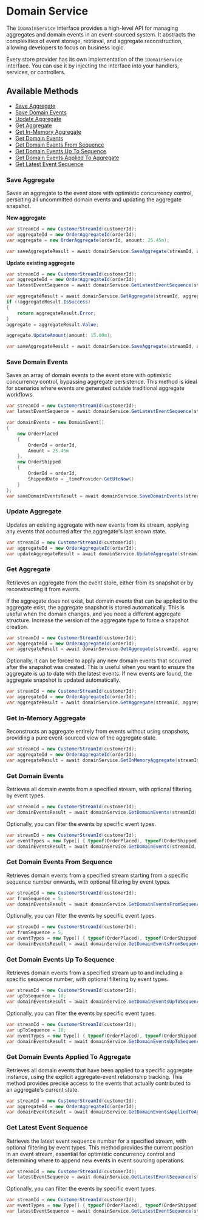 # Domain Service

The `IDomainService` interface provides a high-level API for managing aggregates and domain events in an event-sourced system. It abstracts the complexities of event storage, retrieval, and aggregate reconstruction, allowing developers to focus on business logic.

Every store provider has its own implementation of the `IDomainService` interface. You can use it by injecting the interface into your handlers, services, or controllers.

## Available Methods

- [Save Aggregate](#save-aggregate)
- [Save Domain Events](#save-domain-events)
- [Update Aggregate](#update-aggregate)
- [Get Aggregate](#get-aggregate)
- [Get In-Memory Aggregate](#get-in-memory-aggregate)
- [Get Domain Events](#get-domain-events)
- [Get Domain Events From Sequence](#get-domain-events-from-sequence)
- [Get Domain Events Up To Sequence](#get-domain-events-up-to-sequence)
- [Get Domain Events Applied To Aggregate](#get-domain-events-applied-to-aggregate)
- [Get Latest Event Sequence](#get-latest-event-sequence)

<a name="save-aggregate"></a>
### Save Aggregate
Saves an aggregate to the event store with optimistic concurrency control, persisting all uncommitted domain events and updating the aggregate snapshot.

**New aggregate**
```C#
var streamId = new CustomerStreamId(customerId);
var aggregateId = new OrderAggregateId(orderId);
var aggregate = new OrderAggregate(orderId, amount: 25.45m);

var saveAggregateResult = await domainService.SaveAggregate(streamId, aggregateId, aggregate, expectedEventSequence: 0);
```

**Update existing aggregate**
```C#
var streamId = new CustomerStreamId(customerId);
var aggregateId = new OrderAggregateId(orderId);
var latestEventSequence = await domainService.GetLatestEventSequence(streamId);

var aggregateResult = await domainService.GetAggregate(streamId, aggregateId);
if (!aggregateResult.IsSuccess)
{
    return aggregateResult.Error;
}
aggregate = aggregateResult.Value;

aggregate.UpdateAmount(amount: 15.00m);

var saveAggregateResult = await domainService.SaveAggregate(streamId, aggregateId, aggregate, expectedEventSequence: latestEventSequence);
```

<a name="save-domain-events"></a>
### Save Domain Events
Saves an array of domain events to the event store with optimistic concurrency control, bypassing aggregate persistence. This method is ideal for scenarios where events are generated outside traditional aggregate workflows.
```C#
var streamId = new CustomerStreamId(customerId);
var latestEventSequence = await domainService.GetLatestEventSequence(streamId);

var domainEvents = new DomainEvent[]
{
    new OrderPlaced
    {
        OrderId = orderId,
        Amount = 25.45m
    },
    new OrderShipped
    {
        OrderId = orderId,
        ShippedDate = _timeProvider.GetUtcNow()
    }
};
var saveDomainEventsResult = await domainService.SaveDomainEvents(streamId, domainEvents, expectedEventSequence: latestEventSequence);
```

<a name="update-aggregate"></a>
### Update Aggregate
Updates an existing aggregate with new events from its stream, applying any events that occurred after the aggregate's last known state.
```C#
var streamId = new CustomerStreamId(customerId);
var aggregateId = new OrderAggregateId(orderId);
var updateAggregateResult = await domainService.UpdateAggregate(streamId, aggregateId);
```

<a name="get-aggregate"></a>
### Get Aggregate
Retrieves an aggregate from the event store, either from its snapshot or by reconstructing it from events.

If the aggregate does not exist, but domain events that can be applied to the aggregate exist, the aggregate snapshot is stored automatically. This is useful when the domain changes, and you need a different aggregate structure. Increase the version of the aggregate type to force a snapshot creation.

```C#
var streamId = new CustomerStreamId(customerId);
var aggregateId = new OrderAggregateId(orderId);
var aggregateResult = await domainService.GetAggregate(streamId, aggregateId);
```

Optionally, it can be forced to apply any new domain events that occurred after the snapshot was created. This is useful when you want to ensure the aggregate is up to date with the latest events. If new events are found, the aggregate snapshot is updated automatically.
```C#
var streamId = new CustomerStreamId(customerId);
var aggregateId = new OrderAggregateId(orderId);
var aggregateResult = await domainService.GetAggregate(streamId, aggregateId, applyNewDomainEvents: true);
```

<a name="get-in-memory-aggregate"></a>
### Get In-Memory Aggregate
Reconstructs an aggregate entirely from events without using snapshots, providing a pure event-sourced view of the aggregate state.
```C#
var streamId = new CustomerStreamId(customerId);
var aggregateId = new OrderAggregateId(orderId);
var aggregateResult = await domainService.GetInMemoryAggregate(streamId, aggregateId);
```

<a name="get-domain-events"></a>
### Get Domain Events
Retrieves all domain events from a specified stream, with optional filtering by event types.
```C#
var streamId = new CustomerStreamId(customerId);
var domainEventsResult = await domainService.GetDomainEvents(streamId);
```
Optionally, you can filter the events by specific event types.
```C#
var streamId = new CustomerStreamId(customerId);
var eventTypes = new Type[] { typeof(OrderPlaced), typeof(OrderShipped) };
var domainEventsResult = await domainService.GetDomainEvents(streamId, eventTypes);
```

<a name="get-domain-events-from-sequence"></a>
### Get Domain Events From Sequence
Retrieves domain events from a specified stream starting from a specific sequence number onwards, with optional filtering by event types.
```C#
var streamId = new CustomerStreamId(customerId);
var fromSequence = 5;
var domainEventsResult = await domainService.GetDomainEventsFromSequence(streamId, fromSequence);
```
Optionally, you can filter the events by specific event types.
```C#
var streamId = new CustomerStreamId(customerId);
var fromSequence = 5;
var eventTypes = new Type[] { typeof(OrderPlaced), typeof(OrderShipped) };
var domainEventsResult = await domainService.GetDomainEventsFromSequence(streamId, fromSequence, eventTypes);
```

<a name="get-domain-events-up-to-sequence"></a>
### Get Domain Events Up To Sequence
Retrieves domain events from a specified stream up to and including a specific sequence number, with optional filtering by event types.
```C#
var streamId = new CustomerStreamId(customerId);
var upToSequence = 10;
var domainEventsResult = await domainService.GetDomainEventsUpToSequence(streamId, upToSequence);
```
Optionally, you can filter the events by specific event types.
```C#
var streamId = new CustomerStreamId(customerId);
var upToSequence = 10;
var eventTypes = new Type[] { typeof(OrderPlaced), typeof(OrderShipped) };
var domainEventsResult = await domainService.GetDomainEventsUpToSequence(streamId, upToSequence, eventTypes);
```

<a name="get-domain-events-applied-to-aggregate"></a>
### Get Domain Events Applied To Aggregate
Retrieves all domain events that have been applied to a specific aggregate instance, using the explicit aggregate-event relationship tracking. This method provides precise access to the events that actually contributed to an aggregate's current state.
```C#
var streamId = new CustomerStreamId(customerId);
var aggregateId = new OrderAggregateId(orderId);
var domainEventsResult = await domainService.GetDomainEventsAppliedToAggregate(streamId, aggregateId);
```

<a name="get-latest-event-sequence"></a>
### Get Latest Event Sequence
Retrieves the latest event sequence number for a specified stream, with optional filtering by event types. This method provides the current position in an event stream, essential for optimistic concurrency control and determining where to append new events in event sourcing operations.
```C#
var streamId = new CustomerStreamId(customerId);
var latestEventSequence = await domainService.GetLatestEventSequence(streamId);
```
Optionally, you can filter the events by specific event types.
```C#
var streamId = new CustomerStreamId(customerId);
var eventTypes = new Type[] { typeof(OrderPlaced), typeof(OrderShipped) };
var latestEventSequence = await domainService.GetLatestEventSequence(streamId, eventTypes);
```
